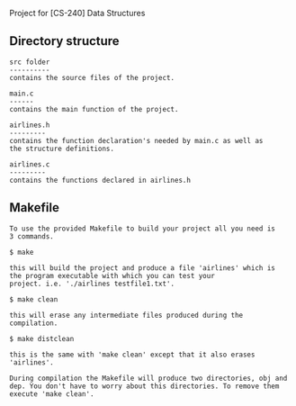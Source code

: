 Project for [CS-240] Data Structures 

Directory structure
-------------------

    src folder 
    ----------
    contains the source files of the project.

    main.c
    ------
    contains the main function of the project.

    airlines.h 
    ---------
    contains the function declaration's needed by main.c as well as
    the structure definitions.

    airlines.c 
    ---------
    contains the functions declared in airlines.h
    
    
    
Makefile
--------

    To use the provided Makefile to build your project all you need is
    3 commands.

    $ make

    this will build the project and produce a file 'airlines' which is
    the program executable with which you can test your
    project. i.e. './airlines testfile1.txt'.

    $ make clean

    this will erase any intermediate files produced during the compilation.

    $ make distclean

    this is the same with 'make clean' except that it also erases
    'airlines'.

    During compilation the Makefile will produce two directories, obj and
    dep. You don't have to worry about this directories. To remove them
    execute 'make clean'.
